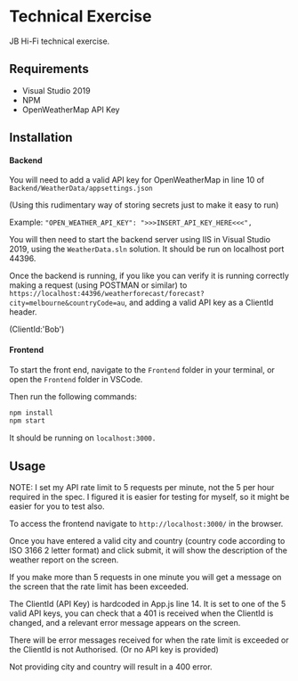 # Technical Exercise

JB Hi-Fi technical exercise.

## Requirements
- Visual Studio 2019
- NPM
- OpenWeatherMap API Key

## Installation

#### Backend

You will need to add a valid API key for OpenWeatherMap in line 10 of ```Backend/WeatherData/appsettings.json```

(Using this rudimentary way of storing secrets just to make it easy to run)

Example: 
```"OPEN_WEATHER_API_KEY": ">>>INSERT_API_KEY_HERE<<<",```

You will then need to start the backend server using IIS in Visual Studio 2019, using the ```WeatherData.sln``` solution. It should be run on localhost port 44396.

Once the backend is running, if you like you can verify it is running correctly making a request (using POSTMAN or similar) to ```https://localhost:44396/weatherforecast/forecast?city=melbourne&countryCode=au```, and adding a valid API key as a ClientId header.

(ClientId:'Bob')

#### Frontend
To start the front end, navigate to the ```Frontend``` folder in your terminal, or open the ```Frontend``` folder in VSCode.

Then run the following commands:

```bash
npm install
npm start
```
It should be running on ```localhost:3000.```

## Usage

NOTE: I set my API rate limit to 5 requests per minute, not the 5 per hour required in the spec. I figured it is easier for testing for myself, so it might be easier for you to test also.

To access the frontend navigate to ```http://localhost:3000/``` in the browser.

Once you have entered a valid city and country (country code according to ISO 3166 2 letter format) and click submit, it will show the description of the weather report on the screen. 

If you make more than 5 requests in one minute you will get a message on the screen that the rate limit has been exceeded.

The ClientId (API Key) is hardcoded in App.js line 14. It is set to one of the 5 valid API keys, you can check that a 401 is received when the ClientId is changed, and a relevant error message appears on the screen.

There will be error messages received for when the rate limit is exceeded or the ClientId is not Authorised. (Or no API key is provided)

Not providing city and country will result in a 400 error.